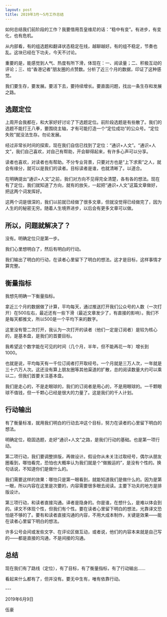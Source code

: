 ```yaml
---
layout: post
title: 2019年3月～5月工作总结
---
```


如何总结我们前阶段的工作？我要借用吾皇维尼的话：“稳中有变”。有进步，有变化，也有危机。

从内部看，有的组选题和翻译状态稳定在线，越聊越好。有的组不稳定，节奏也乱。这块已经在下功夫，今天不讨论。

重要的是，能感觉到人气、热度有所下滑，体现在：一、阅读量；二、积极互动的评论；三、给“香港记者”朋友圈的点赞数。分析了近三个月的数据，印证了这种感觉。

我们要生存，要发展。要活下去，要持续增长。要直面问题，找出一条生存和发展之路。

## 选题定位

上周开会我都在，和大家好好讨论了下选题定位。前阶段选题是有些散了。我们的选题不能打王八拳，要围绕主轴，才有可能打造一个“定位成功”的公众号。“定位失败”就没法生存。勿论发展。

经过非常长时间的探索，现在我们自信已找到了定位：“通识+人文”。“通识+人文”，我们自己喜欢，对自己有帮助，开会聊得起来，有许多心声可以分享。

读者也喜欢，对读者也有帮助。不分专业背景，只要对方也是“上下求索”之人，就会有缘分，就可以是我们的读者。目标读者是谁，也就清晰了。以道合。

在明确提出“通识+人文”之前，我们对方向不见得完全清楚，各有各的想法。现在有了定位，我们就知道了方向，就有的放矢，一起把“通识+人文”这篇文章做好，把这两个词发挥好。

这两个词是很深的，我们以前就已经做了很多文章，但就没觉得已经做完了，因为人生的的秘密无穷。随着人生境界进步，以后会有更多文章可以做。

## 所以，问题就解决了？

没有。明确定位只是第一步。

我们心里想明白了，然后有明白的行动。

我们输出了明白的行动，在读者心里留下了明白的想法。这才是目标，这样事情才算完整。

## 衡量指标

我想先明确一下衡量指标。

拿近三个月的数据做了计算，平均每天，通过推送打开我们公众号的人数（一次打开）在500左右，最近还有一些下滑（最近文章发少了，有直接的影响）。我们不是每天都推文，所以500是一个平均下来的数字。

这里没有管二次打开，我认为一次打开的读者（他们一定是订阅者）是较为核心的，是基本盘，是我们的首要目标。

我希望这个数字能在可见的时间（几个月，半年，但不能再花一年）增长到1000。

也就是说，平均每天有一千位订阅者打开取经号。一个月就是三万人次，一年就是三十六万人次。这还没有算上朋友圈等其他渠道的扩散，总的阅读数量大约可以乘以二，但我们首要关注基本盘。

我们是走心的，不是走眼球的，我们的订阅者是用心的，不是用眼球的。一千颗眼球不值钱，但一千颗心已经是很大的力量了。这是我们的千人计划。

## 行动输出

有了衡量标准，就用我们明白的行动去冲这个目标，努力在读者的心里留下明白的想法。

明确定位，稳固选题，走好“通识+人文”之路，是我们行动的基础。也是第一项行动。

第二项行动，我们要调整排版，再做设计。假设你从未关注过取经号，偶尔从朋友圈看到，哪怕看完，恐怕也大概率认为我们就是个“做搬运的”，是没有个性的。换句话说，不知道你们是做什么的。

我们需要这样的效果：哪怕只是第一眼看到，就能知道我们是做什么的。因为是第一眼，所以内容在这里是次要的，内容需要很多眼去阅读。主要下功夫的地方是排版设计。

第三项行动，和读者直接沟通。译者是隐身的。你是谁，在想什么，是难以体会到的。译文不体现个性，但我们有个性。要在读者心里留下明白的想法，光靠译文恐怕是不够的了。要有和读者直接沟通的内容，不用大成本制作，关键是效果——能在读者心里留下明白的想法。

许多公号会间或发些文字、在评论区做互动，或者说，他们的内容本来就是自己写的——都是直接的沟通，不是间接的沟通。

## 总结

现在我们有了路线（定位），有了目标，有了衡量指标，有了行动输出……

看起来什么都有了，但并没有。要无中生有，唯有依靠行动。

\---

2019年6月9日

伍豪
